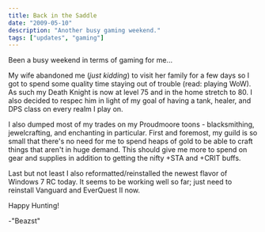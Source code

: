 ```yaml
---
title: Back in the Saddle
date: "2009-05-10"
description: "Another busy gaming weekend."
tags: ["updates", "gaming"]
---
```


Been a busy weekend in terms of gaming for me...

My wife abandoned me (*just kidding*) to visit her family for a few days so I got to spend some quality time staying out of trouble (read: playing WoW). As such my Death Knight is now at level 75 and in the home stretch to 80. I also decided to respec him in light of my goal of having a tank, healer, and DPS class on every realm I play on.

I also dumped most of my trades on my Proudmoore toons - blacksmithing, jewelcrafting, and enchanting in particular. First and foremost, my guild is so small that there's no need for me to spend heaps of gold to be able to craft things that aren't in huge demand. This should give me more to spend on gear and supplies in addition to getting the nifty +STA and +CRIT buffs.

Last but not least I also reformatted/reinstalled the newest flavor of Windows 7 RC today. It seems to be working well so far; just need to reinstall Vanguard and EverQuest II now.

Happy Hunting!

-"Beazst"

